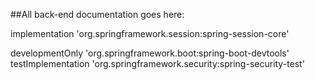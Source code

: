 ##All back-end documentation goes here:



implementation 'org.springframework.session:spring-session-core'

developmentOnly 'org.springframework.boot:spring-boot-devtools'
testImplementation 'org.springframework.security:spring-security-test'